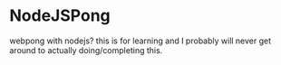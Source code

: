 # NodeJSPong
webpong with nodejs?
this is for learning and I probably will never get around to actually doing/completing this. 
